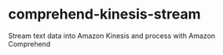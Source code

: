 # comprehend-kinesis-stream
Stream text data into Amazon Kinesis and process with Amazon Comprehend
